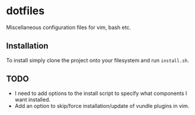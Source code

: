 dotfiles
========

Miscellaneous configuration files for vim, bash etc.


## Installation

To install simply clone the project onto your filesystem and run `install.sh`.


## TODO
* I need to add options to the install script to specify what components I want installed.
* Add an option to skip/force installation/update of vundle plugins in vim.
